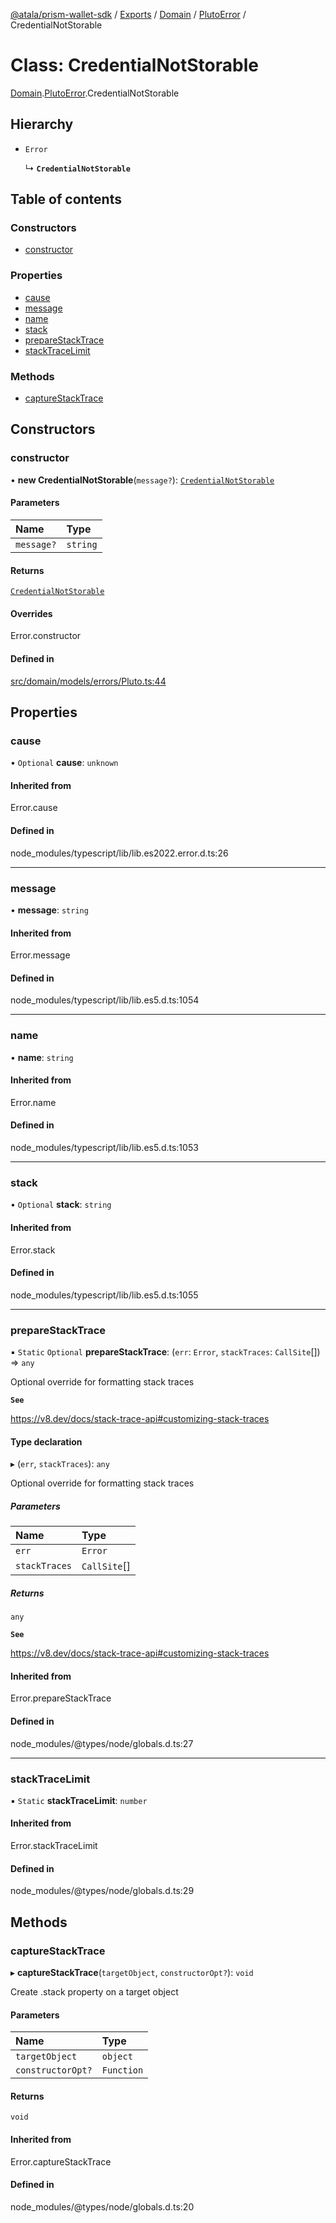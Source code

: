 [@atala/prism-wallet-sdk](../README.md) / [Exports](../modules.md) / [Domain](../modules/Domain.md) / [PlutoError](../modules/Domain.PlutoError.md) / CredentialNotStorable

# Class: CredentialNotStorable

[Domain](../modules/Domain.md).[PlutoError](../modules/Domain.PlutoError.md).CredentialNotStorable

## Hierarchy

- `Error`

  ↳ **`CredentialNotStorable`**

## Table of contents

### Constructors

- [constructor](Domain.PlutoError.CredentialNotStorable.md#constructor)

### Properties

- [cause](Domain.PlutoError.CredentialNotStorable.md#cause)
- [message](Domain.PlutoError.CredentialNotStorable.md#message)
- [name](Domain.PlutoError.CredentialNotStorable.md#name)
- [stack](Domain.PlutoError.CredentialNotStorable.md#stack)
- [prepareStackTrace](Domain.PlutoError.CredentialNotStorable.md#preparestacktrace)
- [stackTraceLimit](Domain.PlutoError.CredentialNotStorable.md#stacktracelimit)

### Methods

- [captureStackTrace](Domain.PlutoError.CredentialNotStorable.md#capturestacktrace)

## Constructors

### constructor

• **new CredentialNotStorable**(`message?`): [`CredentialNotStorable`](Domain.PlutoError.CredentialNotStorable.md)

#### Parameters

| Name | Type |
| :------ | :------ |
| `message?` | `string` |

#### Returns

[`CredentialNotStorable`](Domain.PlutoError.CredentialNotStorable.md)

#### Overrides

Error.constructor

#### Defined in

[src/domain/models/errors/Pluto.ts:44](https://github.com/input-output-hk/atala-prism-wallet-sdk-ts/blob/f8f2652/src/domain/models/errors/Pluto.ts#L44)

## Properties

### cause

• `Optional` **cause**: `unknown`

#### Inherited from

Error.cause

#### Defined in

node_modules/typescript/lib/lib.es2022.error.d.ts:26

___

### message

• **message**: `string`

#### Inherited from

Error.message

#### Defined in

node_modules/typescript/lib/lib.es5.d.ts:1054

___

### name

• **name**: `string`

#### Inherited from

Error.name

#### Defined in

node_modules/typescript/lib/lib.es5.d.ts:1053

___

### stack

• `Optional` **stack**: `string`

#### Inherited from

Error.stack

#### Defined in

node_modules/typescript/lib/lib.es5.d.ts:1055

___

### prepareStackTrace

▪ `Static` `Optional` **prepareStackTrace**: (`err`: `Error`, `stackTraces`: `CallSite`[]) => `any`

Optional override for formatting stack traces

**`See`**

https://v8.dev/docs/stack-trace-api#customizing-stack-traces

#### Type declaration

▸ (`err`, `stackTraces`): `any`

Optional override for formatting stack traces

##### Parameters

| Name | Type |
| :------ | :------ |
| `err` | `Error` |
| `stackTraces` | `CallSite`[] |

##### Returns

`any`

**`See`**

https://v8.dev/docs/stack-trace-api#customizing-stack-traces

#### Inherited from

Error.prepareStackTrace

#### Defined in

node_modules/@types/node/globals.d.ts:27

___

### stackTraceLimit

▪ `Static` **stackTraceLimit**: `number`

#### Inherited from

Error.stackTraceLimit

#### Defined in

node_modules/@types/node/globals.d.ts:29

## Methods

### captureStackTrace

▸ **captureStackTrace**(`targetObject`, `constructorOpt?`): `void`

Create .stack property on a target object

#### Parameters

| Name | Type |
| :------ | :------ |
| `targetObject` | `object` |
| `constructorOpt?` | `Function` |

#### Returns

`void`

#### Inherited from

Error.captureStackTrace

#### Defined in

node_modules/@types/node/globals.d.ts:20
